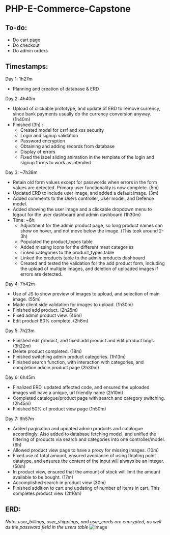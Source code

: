 # PHP-E-Commerce-Capstone
## To-do:
  - Do cart page
  - Do checkout
  - Do admin orders
  
## Timestamps:
Day 1: 1h27m
  - Planning and creation of database & ERD

Day 2: 4h40m
  - Upload of clickable prototype, and update of ERD to remove currency, since bank payments usually do the currency conversion anyway. (1h40m)
  - Finished (3h) :
    - Created model for csrf and xss security
    - Login and signup validation
    - Password encryption
    - Obtaining and adding records from database
    - Display of errors
    - Fixed the label sliding animation in the template of the login and signup forms to work as intended

Day 3: ~7h38m
  - Retain old form values except for passwords when errors in the form values are detected. Primary user functionality is now complete. (5m)
  - Updated ERD to include user image, and added a default image. (3m)
  - Added comments to the Users controller, User model, and Defence model.
  - Added showing the user image and a clickable dropdown menu to logout for the user dashboard and admin dashboard (1h30m)
  - Time: ~6h:
    - Adjustment for the admin product page, so long product names can show on hover, and not move below the image. (This took around 2-3h)
    - Populated the product_types table
    - Added missing icons for the different meat categories
    - Linked categories to the product_types table
    - Linked the products table to the admin products dashboard
    - Created and tested the validation for the add product form, including the upload of multiple images, and deletion of uploaded images if errors are detected.

Day 4: 7h42m
  - Use of JS to show preview of images to upload, and selection of main image. (55m)
  - Made client side validation for images to upload. (1h30m)
  - Finished add product. (2h25m)
  - Fixed admin product view. (46m)
  - Edit product 80% complete. (2h6m)

Day 5: 7h23m
  - Finished edit product, and fixed add product and edit product bugs. (3h22m)
  - Delete product completed. (18m)
  - Finished switching admin product categories. (1h13m)
  - Finished search function, with interaction with categories, and completion admin product page (2h30m)
  
Day 6: 6h45m
  - Finalized ERD, updated affected code, and ensured the uploaded images will have a unique, url friendly name (2h10m)
  - Completed catalogue/product page with search and category switching. (2h45m)
  - Finished 50% of product view page (1h50m)

Day 7: 9h57m
  - Added pagination and updated admin products and catalogue accordingly. Also added to database fetching model, and unified the filtering of products via search and categories into one controller/model. (6h)
  - Allowed product view page to have a proxy for missing images. (10m)
  - Fixed use of total amount, ensured avoidance of using floating point datatype, and ensures the content of the input will always be an integer. (50m)
  - In product view, ensured that the amount of stock will limit the amount available to be bought. (17m)
  - Accomplished search in product view (30m)
  - Finished addition to cart and updating of number of items in cart. This completes product view (2h10m)

## ERD:

*Note: user_billings, user_shippings, and user_cards are encrypted, as well as the password field in the users table*
![image](https://github.com/JuddKarloCarreon/PHP-E-Commerce-Capstone/assets/156634638/3672cb08-27f9-4102-8440-b01cbab22a0a)


